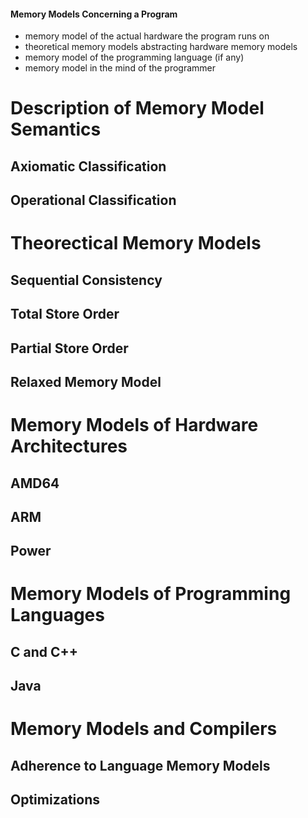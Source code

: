 
#### Memory Models Concerning a Program

*   memory model of the actual hardware the program runs on
*   theoretical memory models abstracting hardware memory models
*   memory model of the programming language (if any)
*   memory model in the mind of the programmer

# Description of Memory Model Semantics

## Axiomatic Classification

## Operational Classification

# Theorectical Memory Models

## Sequential Consistency

## Total Store Order

## Partial Store Order

## Relaxed Memory Model

# Memory Models of Hardware Architectures

## AMD64

## ARM

## Power

# Memory Models of Programming Languages

## C and C++

## Java

# Memory Models and Compilers

## Adherence to Language Memory Models

## Optimizations

